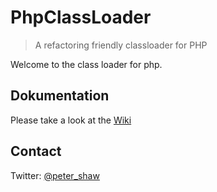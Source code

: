 PhpClassLoader
================================================================================
> 
> A refactoring friendly classloader for PHP
> 

Welcome to the class loader for php. 


Dokumentation
--------------------------------------------------------------------------------
Please take a look at the [Wiki](https://github.com/petershaw/PhpClassLoader/wiki)

Contact
--------------------------------------------------------------------------------
Twitter: [@peter_shaw](http://twitter.com/peter_shaw)
